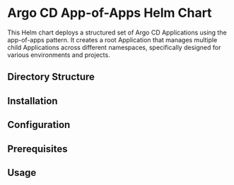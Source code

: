 # Argo CD App-of-Apps Helm Chart

This Helm chart deploys a structured set of Argo CD Applications using the app-of-apps pattern. It creates a root Application that manages multiple child Applications across different namespaces, specifically designed for various environments and projects.

## Directory Structure

## Installation

## Configuration

## Prerequisites

## Usage

